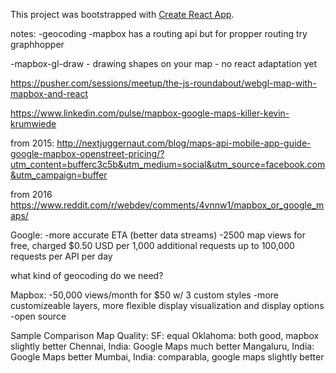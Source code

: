 This project was bootstrapped with [Create React App](https://github.com/facebookincubator/create-react-app).


notes: 
-geocoding
-mapbox has a routing api but for propper routing try graphhopper

-mapbox-gl-draw - drawing shapes on your map - no react adaptation yet

https://pusher.com/sessions/meetup/the-js-roundabout/webgl-map-with-mapbox-and-react

https://www.linkedin.com/pulse/mapbox-google-maps-killer-kevin-krumwiede

from 2015: 
http://nextjuggernaut.com/blog/maps-api-mobile-app-guide-google-mapbox-openstreet-pricing/?utm_content=bufferc3c5b&utm_medium=social&utm_source=facebook.com&utm_campaign=buffer

from 2016
https://www.reddit.com/r/webdev/comments/4vnnw1/mapbox_or_google_maps/ 

Google: 
-more accurate ETA (better data streams)
-2500 map views for free, charged $0.50 USD per 1,000 additional requests up to 100,000 requests per API per day


what kind of geocoding do we need? 


Mapbox: 
-50,000 views/month for $50 w/ 3 custom styles
-more customizeable layers, more flexible display visualization and display options
-open source



Sample Comparison Map Quality: 
SF: equal
Oklahoma: both good, mapbox slightly better
Chennai, India: Google Maps much better
Mangaluru, India: Google Maps better
Mumbai, India: comparabla, google maps slightly better

